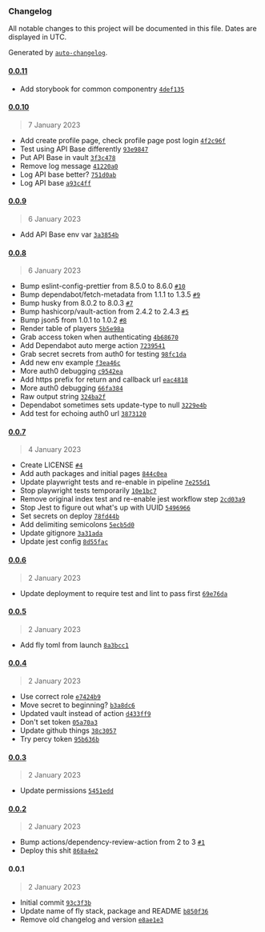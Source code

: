 ### Changelog

All notable changes to this project will be documented in this file. Dates are displayed in UTC.

Generated by [`auto-changelog`](https://github.com/CookPete/auto-changelog).

#### [0.0.11](https://github.com/RBC-Digital-Ltd/draft-fantasy-platform-frontend-remix/compare/0.0.10...0.0.11)

- Add storybook for common componentry [`4def135`](https://github.com/RBC-Digital-Ltd/draft-fantasy-platform-frontend-remix/commit/4def13581cce6b7664b52f8e54741f5a1d1a657c)

#### [0.0.10](https://github.com/RBC-Digital-Ltd/draft-fantasy-platform-frontend-remix/compare/0.0.9...0.0.10)

> 7 January 2023

- Add create profile page, check profile page post login [`4f2c96f`](https://github.com/RBC-Digital-Ltd/draft-fantasy-platform-frontend-remix/commit/4f2c96f4208a979fddd78b39ef97aaca43ad52f3)
- Test using API Base differently [`93e9847`](https://github.com/RBC-Digital-Ltd/draft-fantasy-platform-frontend-remix/commit/93e984792ca90eccdfda5e08e3d2ddd84fe20186)
- Put API Base in vault [`3f3c478`](https://github.com/RBC-Digital-Ltd/draft-fantasy-platform-frontend-remix/commit/3f3c478c0dcb4ee7ce2cd51206c1ae2fc49dfec5)
- Remove log message [`41220a0`](https://github.com/RBC-Digital-Ltd/draft-fantasy-platform-frontend-remix/commit/41220a0ca2c08079aafba07b8351ffb6460bd25f)
- Log API base better? [`751d0ab`](https://github.com/RBC-Digital-Ltd/draft-fantasy-platform-frontend-remix/commit/751d0aba5a6aae02beab2a6c1236c220d2d26a02)
- Log API base [`a93c4ff`](https://github.com/RBC-Digital-Ltd/draft-fantasy-platform-frontend-remix/commit/a93c4ffb9df48755925be012af7a4dd1c34e0f62)

#### [0.0.9](https://github.com/RBC-Digital-Ltd/draft-fantasy-platform-frontend-remix/compare/0.0.8...0.0.9)

> 6 January 2023

- Add API Base env var [`3a3854b`](https://github.com/RBC-Digital-Ltd/draft-fantasy-platform-frontend-remix/commit/3a3854b34a0b94d55a1f0de877f5fac8d9aed479)

#### [0.0.8](https://github.com/RBC-Digital-Ltd/draft-fantasy-platform-frontend-remix/compare/0.0.7...0.0.8)

> 6 January 2023

- Bump eslint-config-prettier from 8.5.0 to 8.6.0 [`#10`](https://github.com/RBC-Digital-Ltd/draft-fantasy-platform-frontend-remix/pull/10)
- Bump dependabot/fetch-metadata from 1.1.1 to 1.3.5 [`#9`](https://github.com/RBC-Digital-Ltd/draft-fantasy-platform-frontend-remix/pull/9)
- Bump husky from 8.0.2 to 8.0.3 [`#7`](https://github.com/RBC-Digital-Ltd/draft-fantasy-platform-frontend-remix/pull/7)
- Bump hashicorp/vault-action from 2.4.2 to 2.4.3 [`#5`](https://github.com/RBC-Digital-Ltd/draft-fantasy-platform-frontend-remix/pull/5)
- Bump json5 from 1.0.1 to 1.0.2 [`#8`](https://github.com/RBC-Digital-Ltd/draft-fantasy-platform-frontend-remix/pull/8)
- Render table of players [`5b5e98a`](https://github.com/RBC-Digital-Ltd/draft-fantasy-platform-frontend-remix/commit/5b5e98a42b4cfe817ce116bf8530f5d27dbd00bc)
- Grab access token when authenticating [`4b68670`](https://github.com/RBC-Digital-Ltd/draft-fantasy-platform-frontend-remix/commit/4b686703d404933d0637516954e4419870e3eea7)
- Add Dependabot auto merge action [`7239541`](https://github.com/RBC-Digital-Ltd/draft-fantasy-platform-frontend-remix/commit/7239541e16f2763e0627eee9f4bccd561fcca915)
- Grab secret secrets from auth0 for testing [`98fc1da`](https://github.com/RBC-Digital-Ltd/draft-fantasy-platform-frontend-remix/commit/98fc1dad11aabf3aba595885378c02d8c978d7d0)
- Add new env example [`f3ea46c`](https://github.com/RBC-Digital-Ltd/draft-fantasy-platform-frontend-remix/commit/f3ea46c847ed267deaad1d1ee7b2affc64148c45)
- More auth0 debugging [`c9542ea`](https://github.com/RBC-Digital-Ltd/draft-fantasy-platform-frontend-remix/commit/c9542eabd21326f19c4fa5e8415f461d8c8616bd)
- Add https prefix for return and callback url [`eac4818`](https://github.com/RBC-Digital-Ltd/draft-fantasy-platform-frontend-remix/commit/eac48184db2635c8273207e99739493f5a0d7a0a)
- More auth0 debugging [`66fa384`](https://github.com/RBC-Digital-Ltd/draft-fantasy-platform-frontend-remix/commit/66fa384490045066538939bd9ca1c4b0e65390d9)
- Raw output string [`324ba2f`](https://github.com/RBC-Digital-Ltd/draft-fantasy-platform-frontend-remix/commit/324ba2fefff0c40ce54d68a7211891f1490ca86e)
- Dependabot sometimes sets update-type to null [`3229e4b`](https://github.com/RBC-Digital-Ltd/draft-fantasy-platform-frontend-remix/commit/3229e4b1803348f8afe9e13c423cbcfd3a20b51d)
- Add test for echoing auth0 url [`3873120`](https://github.com/RBC-Digital-Ltd/draft-fantasy-platform-frontend-remix/commit/38731204e003b9cf5e5cee838ff90e1e23d156c9)

#### [0.0.7](https://github.com/RBC-Digital-Ltd/draft-fantasy-platform-frontend-remix/compare/0.0.6...0.0.7)

> 4 January 2023

- Create LICENSE [`#4`](https://github.com/RBC-Digital-Ltd/draft-fantasy-platform-frontend-remix/pull/4)
- Add auth packages and initial pages [`844c0ea`](https://github.com/RBC-Digital-Ltd/draft-fantasy-platform-frontend-remix/commit/844c0ea09585b9fe00a9982a53f3c32204c76279)
- Update playwright tests and re-enable in pipeline [`7e255d1`](https://github.com/RBC-Digital-Ltd/draft-fantasy-platform-frontend-remix/commit/7e255d1d823458d8a96ec80869a4a86e1c51b2f7)
- Stop playwright tests temporarily [`10e1bc7`](https://github.com/RBC-Digital-Ltd/draft-fantasy-platform-frontend-remix/commit/10e1bc7155bda1b5fc8af63d9231fc772b6a09d1)
- Remove original index test and re-enable jest workflow step [`2cd03a9`](https://github.com/RBC-Digital-Ltd/draft-fantasy-platform-frontend-remix/commit/2cd03a97ecbf79f8a07067b00009250fd89f8245)
- Stop Jest to figure out what's up with UUID [`5496966`](https://github.com/RBC-Digital-Ltd/draft-fantasy-platform-frontend-remix/commit/549696695b9530ae0cd8a2a30ec7f394ac9ad895)
- Set secrets on deploy [`78fd44b`](https://github.com/RBC-Digital-Ltd/draft-fantasy-platform-frontend-remix/commit/78fd44b38defe095309f4b66f6ba0bf982bc6991)
- Add delimiting semicolons [`5ecb5d0`](https://github.com/RBC-Digital-Ltd/draft-fantasy-platform-frontend-remix/commit/5ecb5d00a3ed4fffd2f5d002f99d2c73d1afe1c6)
- Update gitignore [`3a31ada`](https://github.com/RBC-Digital-Ltd/draft-fantasy-platform-frontend-remix/commit/3a31ada719519457633149783b8bc52d504cee2e)
- Update jest config [`8d55fac`](https://github.com/RBC-Digital-Ltd/draft-fantasy-platform-frontend-remix/commit/8d55fac4be8e0c99bae280babf7c84a59726b165)

#### [0.0.6](https://github.com/RBC-Digital-Ltd/draft-fantasy-platform-frontend-remix/compare/0.0.5...0.0.6)

> 2 January 2023

- Update deployment to require test and lint to pass first [`69e76da`](https://github.com/RBC-Digital-Ltd/draft-fantasy-platform-frontend-remix/commit/69e76da643ab2d5fce832497c94741fbe7eef4e4)

#### [0.0.5](https://github.com/RBC-Digital-Ltd/draft-fantasy-platform-frontend-remix/compare/0.0.4...0.0.5)

> 2 January 2023

- Add fly toml from launch [`8a3bcc1`](https://github.com/RBC-Digital-Ltd/draft-fantasy-platform-frontend-remix/commit/8a3bcc18d5151f4c6a34b2980ccaf2ccbbcdfc86)

#### [0.0.4](https://github.com/RBC-Digital-Ltd/draft-fantasy-platform-frontend-remix/compare/0.0.3...0.0.4)

> 2 January 2023

- Use correct role [`e7424b9`](https://github.com/RBC-Digital-Ltd/draft-fantasy-platform-frontend-remix/commit/e7424b9ef89007b1476a60c18ee6d15ef8fff4a9)
- Move secret to beginning? [`b3a8dc6`](https://github.com/RBC-Digital-Ltd/draft-fantasy-platform-frontend-remix/commit/b3a8dc6ab0dddc75727454279d9bd21d2c7b61fa)
- Updated vault instead of action [`d433ff9`](https://github.com/RBC-Digital-Ltd/draft-fantasy-platform-frontend-remix/commit/d433ff99dcf9e1dd1bf79829e193234c29862d58)
- Don't set token [`05a70a3`](https://github.com/RBC-Digital-Ltd/draft-fantasy-platform-frontend-remix/commit/05a70a3244fbb7dee00d88a62120778c3035b610)
- Update github things [`38c3057`](https://github.com/RBC-Digital-Ltd/draft-fantasy-platform-frontend-remix/commit/38c3057f25ed919ea72c22e6d24e23b1dc16144f)
- Try percy token [`95b636b`](https://github.com/RBC-Digital-Ltd/draft-fantasy-platform-frontend-remix/commit/95b636b18ba5796ea0fcc21c56db86bfca6832e4)

#### [0.0.3](https://github.com/RBC-Digital-Ltd/draft-fantasy-platform-frontend-remix/compare/0.0.2...0.0.3)

> 2 January 2023

- Update permissions [`5451edd`](https://github.com/RBC-Digital-Ltd/draft-fantasy-platform-frontend-remix/commit/5451edd4a239157f57ba0a8e17f009ce628fa8cd)

#### [0.0.2](https://github.com/RBC-Digital-Ltd/draft-fantasy-platform-frontend-remix/compare/0.0.1...0.0.2)

> 2 January 2023

- Bump actions/dependency-review-action from 2 to 3 [`#1`](https://github.com/RBC-Digital-Ltd/draft-fantasy-platform-frontend-remix/pull/1)
- Deploy this shit [`868a4e2`](https://github.com/RBC-Digital-Ltd/draft-fantasy-platform-frontend-remix/commit/868a4e2b1a8b2a9280bc710f0cf22e6a6f6add98)

#### 0.0.1

> 2 January 2023

- Initial commit [`93c3f3b`](https://github.com/RBC-Digital-Ltd/draft-fantasy-platform-frontend-remix/commit/93c3f3befb7b9df6b4e842d81fe426acbd2c4029)
- Update name of fly stack, package and README [`b850f36`](https://github.com/RBC-Digital-Ltd/draft-fantasy-platform-frontend-remix/commit/b850f36d2c4b117b5c38133246dc9c2711e15d9f)
- Remove old changelog and version [`e8ae1e3`](https://github.com/RBC-Digital-Ltd/draft-fantasy-platform-frontend-remix/commit/e8ae1e3386017f2c019691c34759273c9cd3fed6)
